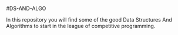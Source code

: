 #DS-AND-ALGO

In this repository you will find some of the good Data Structures And Algorithms 
to start in the league of competitive programming.

